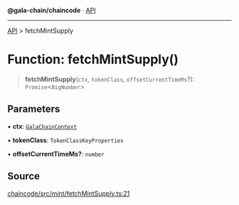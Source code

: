 **@gala-chain/chaincode** ∙ [API](../exports.md)

***

[API](../exports.md) > fetchMintSupply

# Function: fetchMintSupply()

> **fetchMintSupply**(`ctx`, `tokenClass`, `offsetCurrentTimeMs`?): `Promise`\<`BigNumber`\>

## Parameters

▪ **ctx**: [`GalaChainContext`](../classes/GalaChainContext.md)

▪ **tokenClass**: `TokenClassKeyProperties`

▪ **offsetCurrentTimeMs?**: `number`

## Source

[chaincode/src/mint/fetchMintSupply.ts:21](https://github.com/GalaChain/sdk/blob/bcbbb18/chaincode/src/mint/fetchMintSupply.ts#L21)

